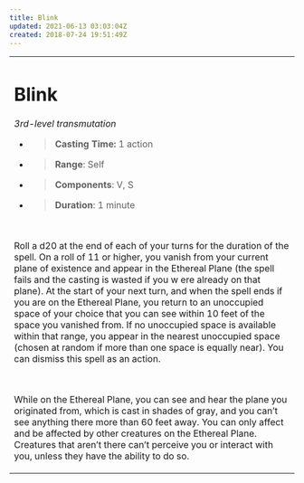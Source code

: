 ```yaml
---
title: Blink
updated: 2021-06-13 03:03:04Z
created: 2018-07-24 19:51:49Z
---
```


<table><tbody><tr class="odd"><td><h1 id="blink"><strong>Blink</strong></h1><p><em>3rd-level transmutation</em></p><ul><li><blockquote><p><strong>Casting Time:</strong> 1 action</p></blockquote></li><li><blockquote><p><strong>Range</strong>: Self</p></blockquote></li><li><blockquote><p><strong>Components</strong>: V, S</p></blockquote></li><li><blockquote><p><strong>Duration</strong>: 1 minute</p></blockquote></li></ul><p> </p><p>Roll a d20 at the end of each of your turns for the duration of the spell. On a roll of 11 or higher, you vanish from your current plane of existence and appear in the Ethereal Plane (the spell fails and the casting is wasted if you w ere already on that plane). At the start of your next turn, and when the spell ends if you are on the Ethereal Plane, you return to an unoccupied space of your choice that you can see within 10 feet of the space you vanished from. If no unoccupied space is available within that range, you appear in the nearest unoccupied space (chosen at random if more than one space is equally near). You can dismiss this spell as an action.</p><p> </p><p>While on the Ethereal Plane, you can see and hear the plane you originated from, which is cast in shades of gray, and you can’t see anything there more than 60 feet away. You can only affect and be affected by other creatures on the Ethereal Plane. Creatures that aren’t there can’t perceive you or interact with you, unless they have the ability to do so.</p></td></tr></tbody></table>